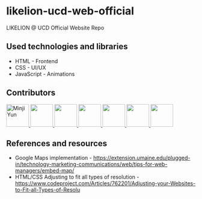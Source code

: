 # likelion-ucd-web-official
LIKELION @ UCD Official Website Repo

## Used technologies and libraries
* HTML - Frontend
* CSS - UI/UX
* JavaScript - Animations

## Contributors

<a href="https://github.com/minjiyun02">
  <img src="https://github.com/minjiyun02.png" alt="Minji Yun" width="60px;"/>
</a>
<a href="https://github.com/junyumin8194">
  <img src="https://github.com/junyumin8194.png" width="60px;"/>
</a>
<a href="https://github.com/oojulee">
  <img src="https://github.com/oojulee.png" width="60px;"/>
</a>
<a href="https://github.com/mgrace-hye">
  <img src="https://github.com/mgrace-hye.png" width="60px;"/>
</a>
<a href="https://github.com/ellakyung">
  <img src="https://github.com/ellakyung.png" width="60px;"/>
</a>
<a href="https://github.com/twthree">
  <img src="https://github.com/twthree.png" width="60px;"/>
</a>
<a href="https://github.com/jinhoyon">
  <img src="https://github.com/jinhoyon.png" width="60px;"/>
</a>

<!--
* Minji Yun - https://github.com/minjiyun02
* Yumin Jun - https://github.com/junyumin8194
* Ooju Lee - https://github.com/oojulee
* Grace Mun - https://github.com/mgrace-hye
* Nakyung Han - https://github.com/ellakyung
* Jinho Yon - https://github.com/jinhoyon
* Juhwan Kim - https://github.com/twthree
-->
<!--
<a href="https://github.com/minjiyun02/likelion-ucd-web-official/graphs/contributors">
  <img src="https://contrib.rocks/image?repo=minjiyun02/likelion-ucd-web-official"/>
</a>
-->

## References and resources 
* Google Maps implementation - https://extension.umaine.edu/plugged-in/technology-marketing-communications/web/tips-for-web-managers/embed-map/
* HTML/CSS Adjusting to fit all types of resolution - https://www.codeproject.com/Articles/762201/Adjusting-your-Websites-to-Fit-all-Types-of-Resolu
